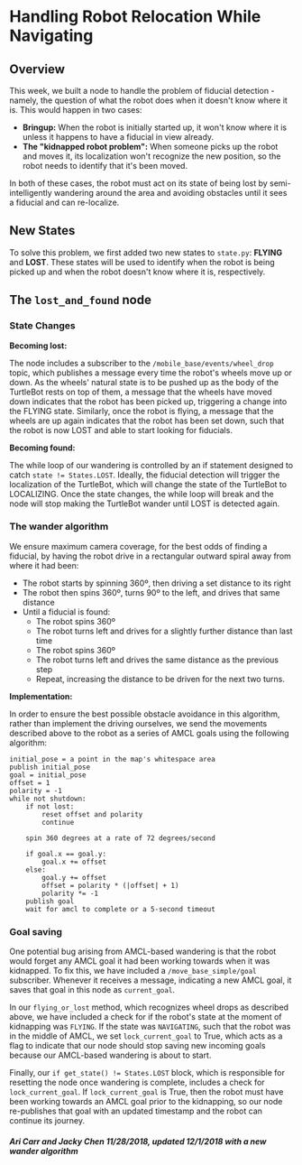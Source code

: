 # Handling Robot Relocation While Navigating

## Overview

This week, we built a node to handle the problem of fiducial detection - namely, the question of what the robot does when it doesn't know where it is. This would happen in two cases:

* **Bringup:** When the robot is initially started up, it won't know where it is unless it happens to have a fiducial in view already.
* **The "kidnapped robot problem":** When someone picks up the robot and moves it, its localization won't recognize the new position, so the robot needs to identify that it's been moved.

In both of these cases, the robot must act on its state of being lost by semi-intelligently wandering around the area and avoiding obstacles until it sees a fiducial and can re-localize.

## New States

To solve this problem, we first added two new states to `state.py`: **FLYING** and **LOST**. These states will be used to identify when the robot is being picked up and when the robot doesn't know where it is, respectively.

## The `lost_and_found` node

### State Changes

**Becoming lost:**

The node includes a subscriber to the `/mobile_base/events/wheel_drop` topic, which publishes a message every time the robot's wheels move up or down. As the wheels' natural state is to be pushed up as the body of the TurtleBot rests on top of them, a message that the wheels have moved down indicates that the robot has been picked up, triggering a change into the FLYING state. Similarly, once the robot is flying, a message that the wheels are up again indicates that the robot has been set down, such that the robot is now LOST and able to start looking for fiducials.

**Becoming found:**

The while loop of our wandering is controlled by an if statement designed to catch `state != States.LOST`. Ideally, the fiducial detection will trigger the localization of the TurtleBot, which will change the state of the TurtleBot to LOCALIZING. Once the state changes, the while loop will break and the node will stop making the TurtleBot wander until LOST is detected again.

### The wander algorithm

We ensure maximum camera coverage, for the best odds of finding a fiducial, by having the robot drive in a rectangular outward spiral away from where it had been:

* The robot starts by spinning 360º, then driving a set distance to its right
* The robot then spins 360º, turns 90º to the left, and drives that same distance
* Until a fiducial is found:
  * The robot spins 360º
  * The robot turns left and drives for a slightly further distance than last time
  * The robot spins 360º
  * The robot turns left and drives the same distance as the previous step
  * Repeat, increasing the distance to be driven for the next two turns.

**Implementation:**

In order to ensure the best possible obstacle avoidance in this algorithm, rather than implement the driving ourselves, we send the movements described above to the robot as a series of AMCL goals using the following algorithm:

```text
initial_pose = a point in the map's whitespace area
publish initial_pose
goal = initial_pose
offset = 1
polarity = -1
while not shutdown:
    if not lost:
        reset offset and polarity
        continue

    spin 360 degrees at a rate of 72 degrees/second

    if goal.x == goal.y:
        goal.x += offset
    else:
        goal.y += offset
        offset = polarity * (|offset| + 1)
        polarity *= -1
    publish goal
    wait for amcl to complete or a 5-second timeout
```

### Goal saving

One potential bug arising from AMCL-based wandering is that the robot would forget any AMCL goal it had been working towards when it was kidnapped. To fix this, we have included a `/move_base_simple/goal` subscriber. Whenever it receives a message, indicating a new AMCL goal, it saves that goal in this node as `current_goal`.

In our `flying_or_lost` method, which recognizes wheel drops as described above, we have included a check for if the robot's state at the moment of kidnapping was `FLYING`. If the state was `NAVIGATING`, such that the robot was in the middle of AMCL, we set `lock_current_goal` to True, which acts as a flag to indicate that our node should stop saving new incoming goals because our AMCL-based wandering is about to start.

Finally, our `if get_state() != States.LOST` block, which is responsible for resetting the node once wandering is complete, includes a check for `lock_current_goal`. If `lock_current_goal` is True, then the robot must have been working towards an AMCL goal prior to the kidnapping, so our node re-publishes that goal with an updated timestamp and the robot can continue its journey.

#### _Ari Carr and Jacky Chen 11/28/2018, updated 12/1/2018 with a new wander algorithm_


